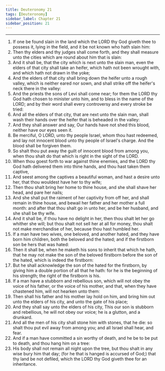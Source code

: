 ```yaml
---
title: Deuteronomy 21
tags: [Deuteronomy]
sidebar_label: Chapter 21
sidebar_position: 21
---
```


---
1. If one be found slain in the land which the LORD thy God giveth thee to possess it, lying in the field, and it be not known who hath slain him:
2. Then thy elders and thy judges shall come forth, and they shall measure unto the cities which are round about him that is slain:
3. And it shall be, that the city which is next unto the slain man, even the elders of that city shall take an heifer, which hath not been wrought with, and which hath not drawn in the yoke;
4. And the elders of that city shall bring down the heifer unto a rough valley, which is neither eared nor sown, and shall strike off the heifer's neck there in the valley:
5. And the priests the sons of Levi shall come near; for them the LORD thy God hath chosen to minister unto him, and to bless in the name of the LORD; and by their word shall every controversy and every stroke be tried:
6. And all the elders of that city, that are next unto the slain man, shall wash their hands over the heifer that is beheaded in the valley:
7. And they shall answer and say, Our hands have not shed this blood, neither have our eyes seen it.
8. Be merciful, O LORD, unto thy people Israel, whom thou hast redeemed, and lay not innocent blood unto thy people of Israel's charge. And the blood shall be forgiven them.
9. So shalt thou put away the guilt of innocent blood from among you, when thou shalt do that which is right in the sight of the LORD.
10. When thou goest forth to war against thine enemies, and the LORD thy God hath delivered them into thine hands, and thou hast taken them captive,
11. And seest among the captives a beautiful woman, and hast a desire unto her, that thou wouldest have her to thy wife;
12. Then thou shalt bring her home to thine house, and she shall shave her head, and pare her nails;
13. And she shall put the raiment of her captivity from off her, and shall remain in thine house, and bewail her father and her mother a full month: and after that thou shalt go in unto her, and be her husband, and she shall be thy wife.
14. And it shall be, if thou have no delight in her, then thou shalt let her go whither she will; but thou shalt not sell her at all for money, thou shalt not make merchandise of her, because thou hast humbled her.
15. If a man have two wives, one beloved, and another hated, and they have born him children, both the beloved and the hated; and if the firstborn son be hers that was hated:
16. Then it shall be, when he maketh his sons to inherit that which he hath, that he may not make the son of the beloved firstborn before the son of the hated, which is indeed the firstborn:
17. But he shall acknowledge the son of the hated for the firstborn, by giving him a double portion of all that he hath: for he is the beginning of his strength; the right of the firstborn is his.
18. If a man have a stubborn and rebellious son, which will not obey the voice of his father, or the voice of his mother, and that, when they have chastened him, will not hearken unto them:
19. Then shall his father and his mother lay hold on him, and bring him out unto the elders of his city, and unto the gate of his place;
20. And they shall say unto the elders of his city, This our son is stubborn and rebellious, he will not obey our voice; he is a glutton, and a drunkard.
21. And all the men of his city shall stone him with stones, that he die: so shalt thou put evil away from among you; and all Israel shall hear, and fear.
22. And if a man have committed a sin worthy of death, and he be to be put to death, and thou hang him on a tree:
23. His body shall not remain all night upon the tree, but thou shalt in any wise bury him that day; (for he that is hanged is accursed of God;) that thy land be not defiled, which the LORD thy God giveth thee for an inheritance.
